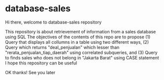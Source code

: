 # database-sales

Hi there, welcome to database-sales repository

This repository is about retrievement of information from a sales database using SQL
The objectives of the contents of this repo are to propose
(1) Query that displays all collumns in a table using two different ways,
(2) Query which returns "deal_penjualan" which lesser than "rerata_penjualan_tiap_daerah" using correlated subqueries, and
(3) Query to finds sales who does not belong in "Jakarta Barat" using CASE statement
I hope this repository can be useful

OK thanks! See you later
